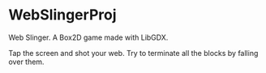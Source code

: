 # WebSlingerProj

Web Slinger.
A Box2D game made with LibGDX.

Tap the screen and shot your web. Try to terminate all the blocks by falling over them.
